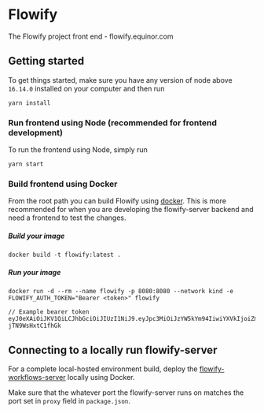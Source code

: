 # Flowify

The Flowify project front end - flowify.equinor.com

## Getting started

To get things started, make sure you have any version of node above `16.14.0` installed on your computer and then run

```
yarn install
```

### Run frontend using Node (recommended for frontend development)

To run the frontend using Node, simply run

```
yarn start
```

### Build frontend using Docker

From the root path you can build Flowify using [docker](https://www.docker.com/). This is more recommended for when you are developing the flowify-server backend and need a frontend to test the changes.

##### Build your image

```
docker build -t flowify:latest .
```

##### Run your image

```
docker run -d --rm --name flowify -p 8080:8080 --network kind -e FLOWIFY_AUTH_TOKEN="Bearer <token>" flowify

// Example bearer token
eyJ0eXAiOiJKV1QiLCJhbGciOiJIUzI1NiJ9.eyJpc3MiOiJzYW5kYm94IiwiYXVkIjoiZmxvd2lmeSIsImlhdCI6MTY2MzY3NDU0NywibmJmIjoxNjYzNjc0NTQ3LCJleHAiOjI2MTA0NDU3NDcsIm9pZCI6IjgwNDgiLCJuYW1lIjoiRi4gTG93ZSIsImVtYWlsIjoiZmxvd0BzYW5kLmJveCIsInJvbGVzIjpbInNhbmRib3gtZGV2ZWxvcGVyIl19.Hc4gXrL6hsE91S6qlJpFfsONq7L-jTN9WsHxtC1fhGk
```

## Connecting to a locally run flowify-server

For a complete local-hosted environment build, deploy the [flowify-workflows-server](https://github.com/equinor/flowify-workflows-server) locally using Docker.

Make sure that the whatever port the flowify-server runs on matches the port set in `proxy` field in `package.json`.
